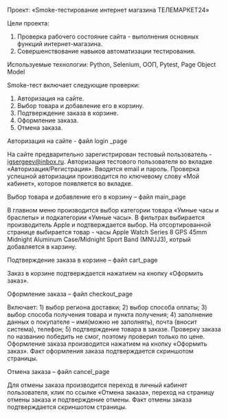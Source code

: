 Проект: «Smoke-тестирование интернет магазина ТЕЛЕМАРКЕТ24»

Цели проекта:
1. Проверка рабочего состояние сайта - выполнения основных функций интернет-магазина.
2. Совершенствование навыков автоматизации тестирования.

Используемые технологии: Python, Selenium, ООП, Pytest, Page Object Model

Smoke-тест включает следующие проверки:
1. Авторизация на сайте.
2. Выбор товара и добавление его в корзину.
3. Подтверждение заказа в корзине.
4. Оформление заказа.
5. Отмена заказа.

 Авторизация на сайте - файл  login _page
 
На сайте предварительно зарегистрирован тестовый пользователь - igsergeev@inbox.ru. Авторизация тестового пользователя во вкладке «Авторизация/Регистрация». Вводятся email и пароль. Проверка успешной авторизации производится по ключевому слову «Мой кабинет», которое появляется во вкладке.

Выбор товара и добавление его в корзину – файл main_page

В главном меню производится выбор категории товара «Умные часы и браслеты» и подкатегории «Умные часы». В фильтрах выбирается производитель Apple и подтверждается выбор. На отсортированной странице выбирается товар -  часы Apple Watch Series 8 GPS 45mm Midnight  Aluminum Case/Midnight Sport Band (MNUJ3), котрый добавляется в карзину.

Подтверждение заказа в корзине – файл cart_page

Заказ в корзине подтверждается нажатием на кнопку «Оформить заказ».

Оформление заказа – файл checkout_page

Включает: 1) выбор региона доставки; 2) выбор способа оплаты; 3) выбор способа получения товара и пункта получения; 4) заполнение данных о покупателе – имя(можно не заполнять), почта (вносит система), телефон; 5) подтверждение товара в заказе. Проверку заказа по названию победить не смог, поэтому проверил только по цене. Оформление заказа производится нажатием на кнопку «Оформить заказ». Факт оформления заказа подтверждается скриншотом страницы.

Отмена заказа – файл cancel_page

Для отмены заказа производится переход в личный кабинет пользователя, клик по ссылке «Отмена заказа», переход на страницу отмены заказа и подтверждение отмены. Факт отмены заказа подтверждается скриншотом страницы.
